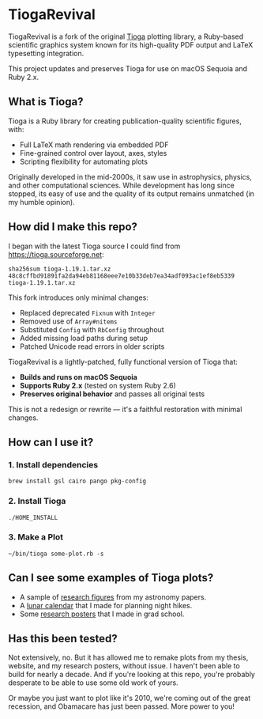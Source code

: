 # TiogaRevival

TiogaRevival is a fork of the original [Tioga](https://tioga.sourceforge.net) plotting library, a Ruby-based scientific graphics system known for its high-quality PDF output and LaTeX typesetting integration.

This project updates and preserves Tioga for use on macOS Sequoia and Ruby 2.x.


## What is Tioga?

Tioga is a Ruby library for creating publication-quality scientific figures, with:
* Full LaTeX math rendering via embedded PDF
* Fine-grained control over layout, axes, styles
* Scripting flexibility for automating plots

Originally developed in the mid-2000s, it saw use in astrophysics, physics, and other computational sciences.
While development has long since stopped, its easy of use and the quality of its output remains unmatched (in my humble opinion).


## How did I make this repo?

I began with the latest Tioga source I could find from https://tioga.sourceforge.net:

```
sha256sum tioga-1.19.1.tar.xz
48c8cffbd91891fa2da94eb81168eee7e10b33deb7ea34adf093ac1ef8eb5339  tioga-1.19.1.tar.xz
```

This fork introduces only minimal changes:
* Replaced deprecated `Fixnum` with `Integer`
* Removed use of `Array#nitems`
* Substituted `Config` with `RbConfig` throughout
* Added missing load paths during setup
* Patched Unicode read errors in older scripts


TiogaRevival is a lightly-patched, fully functional version of Tioga that:
* **Builds and runs on macOS Sequoia**
* **Supports Ruby 2.x** (tested on system Ruby 2.6)
* **Preserves original behavior** and passes all original tests

This is not a redesign or rewrite — it's a faithful restoration with minimal changes.


## How can I use it?
### 1. Install dependencies
```
brew install gsl cairo pango pkg-config
```

### 2. Install Tioga
```
./HOME_INSTALL
```

### 3. Make a Plot
```
~/bin/tioga some-plot.rb -s
```


## Can I see some examples of Tioga plots?

* A sample of [research figures](https://mikemccourt.com/figure-gallery/) from my astronomy papers.
* A [lunar calendar](https://github.com/mkmcc/moon-poster) that I made for planning night hikes.
* Some [research posters](https://github.com/mkmcc/Posters) that I made in grad school.


## Has this been tested?

Not extensively, no.
But it has allowed me to remake plots from my thesis, website, and my research posters, without issue.
I haven't been able to build for nearly a decade.
And if you're looking at this repo, you're probably desperate to be able to use some old work of yours.

Or maybe you just want to plot like it's 2010, we're coming out of the great recession, and Obamacare has just been passed.
More power to you!
